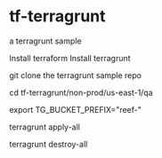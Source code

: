 # tf-terragrunt
a terragrunt sample

Install terraform
Install terragrunt

git clone the terragrunt sample repo

cd tf-terragrunt/non-prod/us-east-1/qa

export TG_BUCKET_PREFIX="reef-"

terragrunt apply-all

terragrunt destroy-all

